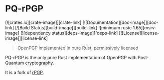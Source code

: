 # PQ-rPGP

[![crates.io][crate-image]][crate-link]
[![Documentation][doc-image]][doc-link]
[![Build Status][build-image]][build-link]
![minimum rustc 1.65][msrv-image]
[![dependency status][deps-image]][deps-link]
[![License][license-image]][license-link]

> OpenPGP implemented in pure Rust, permissively licensed

PQ-rPGP is the only pure Rust implementation of OpenPGP with Post-Quantum cryptography.

It is a fork of [rPGP](https://github.com/rpgp/rpgp).